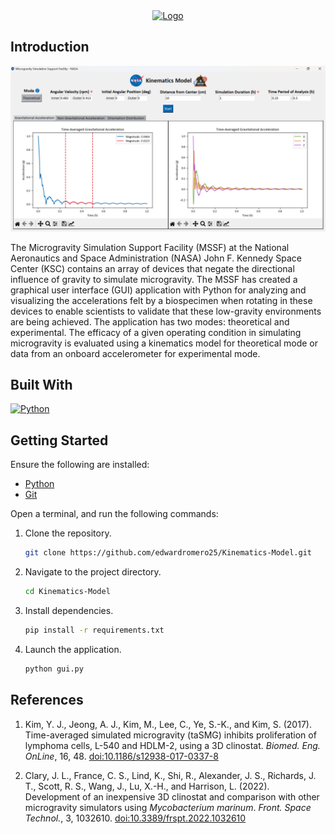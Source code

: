 <div align="center">
  <a href="https://public.ksc.nasa.gov/partnerships/capabilities-and-testing/testing-and-labs/microgravity-simulation-support-facility/">
    <img src="images/NASA_logo.svg" alt="Logo" width="100" height="100">
  </a>
</div>

## Introduction

<div align="center">
  <img src="images/example.png" alt="example" style="max-width: 100%; height: auto;">
</div>

The Microgravity Simulation Support Facility (MSSF) at the National Aeronautics and Space Administration (NASA) John F. Kennedy Space Center (KSC) contains an array of devices that negate the directional influence of gravity to simulate microgravity. The MSSF has created a graphical user interface (GUI) application with Python for analyzing and visualizing the accelerations felt by a biospecimen when rotating in these devices to enable scientists to validate that these low-gravity environments are being achieved. The application has two modes: theoretical and experimental. The efficacy of a given operating condition in simulating microgravity is evaluated using a kinematics model for theoretical mode or data from an onboard accelerometer for experimental mode.

## Built With

[![Python][python-logo]](https://www.python.org/)

[python-logo]: https://img.shields.io/badge/Python-3776AB?style=for-the-badge&logo=python&logoColor=white

## Getting Started

Ensure the following are installed:

- [Python](https://www.python.org/downloads/)
- [Git](https://git-scm.com/downloads)

Open a terminal, and run the following commands:

1. Clone the repository.

   ```bash
   git clone https://github.com/edwardromero25/Kinematics-Model.git
   ```

2. Navigate to the project directory.

   ```bash
   cd Kinematics-Model
   ```

3. Install dependencies.

   ```bash
   pip install -r requirements.txt
   ```

4. Launch the application.

   ```bash
   python gui.py
   ```

## References

1. Kim, Y. J., Jeong, A. J., Kim, M., Lee, C., Ye, S.-K., and Kim, S. (2017). Time-averaged simulated microgravity (taSMG) inhibits proliferation of lymphoma cells, L-540 and HDLM-2, using a 3D clinostat. _Biomed. Eng. OnLine_, 16, 48. [doi:10.1186/s12938-017-0337-8](https://doi.org/10.1186/s12938-017-0337-8)

2. Clary, J. L., France, C. S., Lind, K., Shi, R., Alexander, J. S., Richards, J. T., Scott, R. S., Wang, J., Lu, X.-H., and Harrison, L. (2022). Development of an inexpensive 3D clinostat and comparison with other microgravity simulators using _Mycobacterium marinum_. _Front. Space Technol._, 3, 1032610. [doi:10.3389/frspt.2022.1032610](https://doi.org/10.3389/frspt.2022.1032610)
